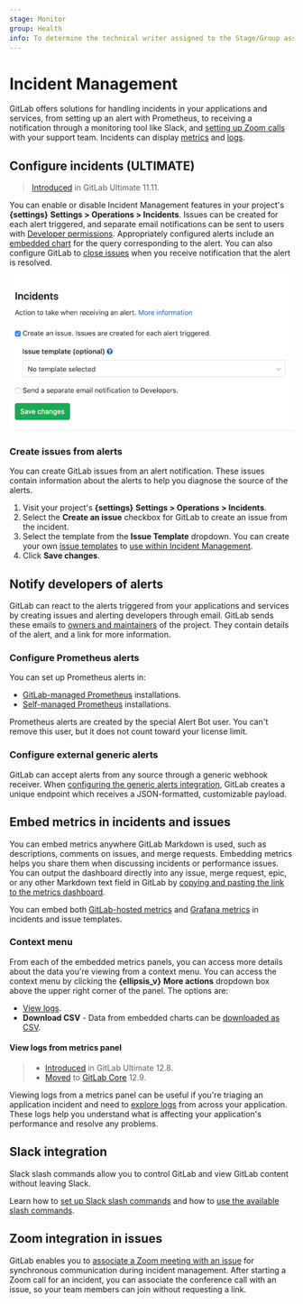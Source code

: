 ```yaml
---
stage: Monitor
group: Health
info: To determine the technical writer assigned to the Stage/Group associated with this page, see https://about.gitlab.com/handbook/engineering/ux/technical-writing/#designated-technical-writers
---
```


# Incident Management

GitLab offers solutions for handling incidents in your applications and services,
from setting up an alert with Prometheus, to receiving a notification through a
monitoring tool like Slack, and [setting up Zoom calls](#zoom-integration-in-issues) with your
support team. Incidents can display [metrics](#embed-metrics-in-incidents-and-issues)
and [logs](#view-logs-from-metrics-panel).

## Configure incidents **(ULTIMATE)**

> [Introduced](https://gitlab.com/gitlab-org/gitlab/-/issues/4925) in GitLab Ultimate 11.11.

You can enable or disable Incident Management features in your project's
**{settings}** **Settings > Operations > Incidents**. Issues can be created for
each alert triggered, and separate email notifications can be sent to users with
[Developer permissions](../permissions.md). Appropriately configured alerts include an
[embedded chart](../project/integrations/prometheus.md#embedding-metrics-based-on-alerts-in-incident-issues)
for the query corresponding to the alert. You can also configure GitLab to
[close issues](../project/integrations/prometheus.md#taking-action-on-incidents-ultimate)
when you receive notification that the alert is resolved.

![Incident Management Settings](img/incident_management_settings.png)

### Create issues from alerts

You can create GitLab issues from an alert notification. These issues contain
information about the alerts to help you diagnose the source of the alerts.

1. Visit your project's **{settings}** **Settings > Operations > Incidents**.
1. Select the **Create an issue** checkbox for GitLab to create an issue from
   the incident.
1. Select the template from the **Issue Template** dropdown.
   You can create your own [issue templates](../project/description_templates.md#creating-issue-templates)
   to [use within Incident Management](../project/integrations/prometheus.md#taking-action-on-incidents-ultimate).
1. Click **Save changes**.

## Notify developers of alerts

GitLab can react to the alerts triggered from your applications and services
by creating issues and alerting developers through email. GitLab sends these emails
to [owners and maintainers](../permissions.md) of the project. They contain details
of the alert, and a link for more information.

### Configure Prometheus alerts

You can set up Prometheus alerts in:

- [GitLab-managed Prometheus](../project/integrations/prometheus.md#setting-up-alerts-for-prometheus-metrics) installations.
- [Self-managed Prometheus](../project/integrations/prometheus.md#external-prometheus-instances) installations.

Prometheus alerts are created by the special Alert Bot user. You can't remove this
user, but it does not count toward your license limit.

### Configure external generic alerts

GitLab can accept alerts from any source through a generic webhook receiver. When
[configuring the generic alerts integration](../project/integrations/generic_alerts.md),
GitLab creates a unique endpoint which receives a JSON-formatted, customizable payload.

## Embed metrics in incidents and issues

You can embed metrics anywhere GitLab Markdown is used, such as descriptions,
comments on issues, and merge requests. Embedding metrics helps you share them
when discussing incidents or performance issues. You can output the dashboard directly
into any issue, merge request, epic, or any other Markdown text field in GitLab
by [copying and pasting the link to the metrics dashboard](../project/integrations/prometheus.md#embedding-gitlab-managed-kubernetes-metrics).

You can embed both
[GitLab-hosted metrics](../project/integrations/prometheus.md#embedding-metric-charts-within-gitlab-flavored-markdown) and
[Grafana metrics](../project/integrations/prometheus.md#embedding-grafana-charts)
in incidents and issue templates.

### Context menu

From each of the embedded metrics panels, you can access more details
about the data you're viewing from a context menu. You can access the context menu
by clicking the **{ellipsis_v}** **More actions** dropdown box above the
upper right corner of the panel. The options are:

- [View logs](#view-logs-from-metrics-panel).
- **Download CSV** - Data from embedded charts can be
  [downloaded as CSV](../project/integrations/prometheus.md#downloading-data-as-csv).

#### View logs from metrics panel

> - [Introduced](https://gitlab.com/gitlab-org/gitlab/-/issues/201846) in GitLab Ultimate 12.8.
> - [Moved](https://gitlab.com/gitlab-org/gitlab/-/merge_requests/25455) to [GitLab Core](https://about.gitlab.com/pricing/) 12.9.

Viewing logs from a metrics panel can be useful if you're triaging an application
incident and need to [explore logs](../project/integrations/prometheus.md#view-logs-ultimate)
from across your application. These logs help you understand what is affecting
your application's performance and resolve any problems.

## Slack integration

Slack slash commands allow you to control GitLab and view GitLab content without leaving Slack.

Learn how to [set up Slack slash commands](../project/integrations/slack_slash_commands.md)
and how to [use the available slash commands](../../integration/slash_commands.md).

## Zoom integration in issues

GitLab enables you to [associate a Zoom meeting with an issue](../project/issues/associate_zoom_meeting.md)
for synchronous communication during incident management. After starting a Zoom
call for an incident, you can associate the conference call with an issue, so your
team members can join without requesting a link.
